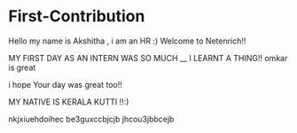 # First-Contribution
Hello
my name is Akshitha  , i am an HR :)
Welcome to Netenrich!!


MY FIRST DAY AS AN INTERN WAS SO MUCH __ I LEARNT A THING!!
omkar is great

i hope Your day was great too!!

MY NATIVE IS KERALA KUTTI !!:)

nkjxiuehdoihec be3guxccbjcjb jhcou3jbbcejb
